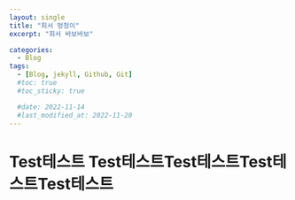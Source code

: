 ```yaml
---
layout: single
title: "희서 멍청이"
excerpt: "희서 바보바보"

categories:
  - Blog
tags:
  - [Blog, jekyll, Github, Git]
  #toc: true
  #toc_sticky: true

  #date: 2022-11-14
  #last_modified_at: 2022-11-20
---
```


# Test테스트 Test테스트Test테스트Test테스트Test테스트
